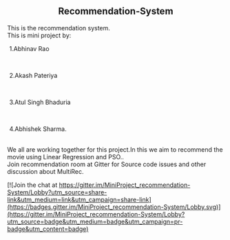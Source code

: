 


<h2 align="center">Recommendation-System </h2>
This is the recommendation system.<br>
This is mini project by:<br>
  <p style="padding-left: 5px;">1.Abhinav Rao </p><br>
  <p style="padding-left: 5px;">2.Akash Pateriya </p><br>
  <p style="padding-left: 5px;">3.Atul Singh Bhaduria</p><br>
  <p style="padding-left: 5px;">4.Abhishek Sharma.</p><br>
We all are working together for this project.In this we aim to recommend the movie using Linear Regression and PSO..<br>
Join recommendation room at Gitter for Source code issues and other discussion about MultiRec.<br> 

[![Join the chat at https://gitter.im/MiniProject_recommendation-System/Lobby?utm_source=share-link&utm_medium=link&utm_campaign=share-link](https://badges.gitter.im/MiniProject_recommendation-System/Lobby.svg)](https://gitter.im/MiniProject_recommendation-System/Lobby?utm_source=badge&utm_medium=badge&utm_campaign=pr-badge&utm_content=badge)
